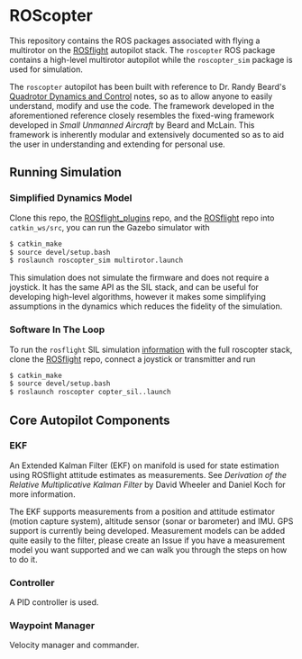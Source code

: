ROScopter
=========

This repository contains the ROS packages associated with flying a multirotor on the [ROSflight](http://rosflight.org) autopilot stack. The `roscopter` ROS package contains a high-level multirotor autopilot while the `roscopter_sim` package is used for simulation.

The `roscopter` autopilot has been built with reference to Dr. Randy Beard's [Quadrotor Dynamics and Control](http://scholarsarchive.byu.edu/cgi/viewcontent.cgi?article=2324&context=facpub) notes, so as to allow anyone to easily understand, modify and use the code. The framework developed in the aforementioned reference closely resembles the fixed-wing framework developed in *Small Unmanned Aircraft* by Beard and McLain. This framework is inherently modular and extensively documented so as to aid the user in understanding and extending for personal use.

## Running Simulation ##

### Simplified Dynamics Model

Clone this repo, the [ROSflight_plugins](github.com/byu-magicc/rosflight_plugins) repo, and the [ROSflight](https://github.com/rosflight/rosflight.git) repo into `catkin_ws/src`, you can run the Gazebo simulator with

```bash
$ catkin_make
$ source devel/setup.bash
$ roslaunch roscopter_sim multirotor.launch
```

This simulation does not simulate the firmware and does not require a joystick. It has the same API as the SIL stack, and can be useful for developing high-level algorithms, however it makes some simplifying assumptions in the dynamics which reduces the fidelity of the simulation.

### Software In The Loop
To run the `rosflight` SIL simulation [information](http://docs.rosflight.org/en/latest/user-guide/gazebo_simulation/) with the full roscopter stack, clone the [ROSflight](github.com/rosflight/rosflight) repo, connect a joystick or transmitter and run

```bash
$ catkin_make
$ source devel/setup.bash
$ roslaunch roscopter copter_sil..launch
```

## Core Autopilot Components ##

### EKF ###

An Extended Kalman Filter (EKF) on manifold is used for state estimation using ROSflight attitude estimates as measurements. See *Derivation of the Relative Multiplicative Kalman Filter* by David Wheeler and Daniel Koch for more information.

The EKF supports measurements from a position and attitude estimator (motion capture system), altitude sensor (sonar or barometer) and IMU.  GPS support is currently being developed.  Measurement models can be added quite easily to the filter, please create an Issue if you have a measurement model you want supported and we can walk you through the steps on how to do it.

### Controller ###

A PID controller is used.

### Waypoint Manager ###

Velocity manager and commander.
